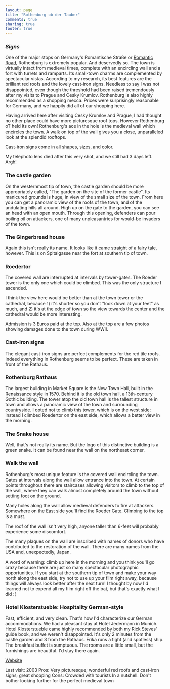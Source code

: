 ```yaml
---
layout: page
title: "Rothenburg ob der Tauber"
comments: true
sharing: true
footer: true
---
```

<h3><em>Signs</em></h3>

One of the major stops on Germany's Romantische Stra&szlig;e or <a target="_blank" href="http://en.wikipedia.org/wiki/Romantic_Road">Romantic Road</a>, Rothenburg is extremely popular. And deservedly so. The town is virtually intact from medieval times, complete with an encircling wall and a fort with turrets and ramparts. Its small-town charms are complemented by spectacular vistas. According to my research, its best features are the brilliant red roofs and the lovely cast-iron signs. Needless to say I was not disappointed, even though the threshold had been raised tremendously after my visits to Prague and Cesky Krumlov. Rothenburg is also highly recommended as a shopping mecca. Prices were surprisingly reasonable for Germany, and we happily did all of our shopping here.

Having arrived here after visiting Cesky Krumlov and Prague, I had thought no other place could have more picturesque roof tops. However Rothenburg oT held its own! Rothenburg's ace in the hole is the medieval wall which encircles the town. A walk on top of the wall gives you a close, unparalleled look at the splendid rooftops.

Cast-iron signs come in all shapes, sizes, and color.

My telephoto lens died after this very shot, and we still had 3 days left. Argh!

<h3>The castle garden</h3>

On the westernmost tip of town, the castle garden should be more appropriately called, "The garden on the site of the former castle". Its manicured grounds is huge, in view of the small size of the town. From here you can get a panoramic view of the roofs of the town, and of the undulating hills all around. High up on the gate to the garden, you can see an head with an open mouth. Through this opening, defenders can pour boiling oil on attackers, one of many unpleasantries for would-be invaders of the town.

<h3>The Gingerbread house</h3>

Again this isn't really its name. It looks like it came straight of a fairy tale, however. This is on Spitalgasse near the fort at southern tip of town.

<h3>Roedertor</h3>

The covered wall are interrupted at intervals by tower-gates. The Roeder tower is the only one which could be climbed. This was the only structure I ascended.

I think the view here would be better than at the town tower or the cathedral, because 1) it's shorter so you don't "look down at your feet" as much, and 2) it's at the edge of town so the view towards the center and the cathedral would be more interesting.

Admission is 3 Euros paid at the top. Also at the top are a few photos showing damages done to the town during WWII.

<h3>Cast-iron signs</h3>
The elegant cast-iron signs are perfect complements for the red tile roofs. Indeed everything in Rothenburg seems to be perfect. These are taken in front of the Rathaus.

<h3>Rothenburg Rathaus</h3>

The largest building in Market Square is the New Town Hall, built in the Renaissance style in 1570. Behind it is the old town hall, a 13th-century Gothic building. The tower atop the old town hall is the tallest structure in town and allows a panoramic view of the town and surrounding countryside. I opted not to climb this tower, which is on the west side; instead I climbed Roedertor on the east side, which allows a better view in the morning.

<h3>The Snake house</h3>
Well, that's not really its name. But the logo of this distinctive building is a green snake. It can be found near the wall on the northeast corner.

<h3>Walk the wall</h3>
Rothenburg's most unique feature is the covered wall encircling the town. Gates at intervals along the wall allow entrance into the town. At certain points throughout there are staircases allowing visitors to climb to the top of the wall, where they can walk almost completely around the town without setting foot on the ground. 

Many holes along the wall allow medieval defenders to fire at attackers. Somewhere on the East side you'll find the Roeder Gate. Climbing to the top is a must.

The roof of the wall isn't very high, anyone taller than 6-feet will probably experience some discomfort. 

The many plaques on the wall are inscribed with names of donors who have contributed to the restoration of the wall. There are many names from the USA and, unexpectedly, Japan.

A word of warning: climb up here in the morning and you think you'll go crazy because there are just so many spectacular photographic opportunities. If you start at the southern tip of town and make your way north along the east side, try not to use up your film right away, because things will always look better after the next turn! I thought by now I'd learned not to expend all my film right off the bat, but that's exactly what I did :(

<h3>Hotel Klosterstueble: Hospitality German-style</h3>

Fast, efficient, and very clean. That's how I'd characterize our German accommodations. We had a pleasant stay at Hotel Jedermann in Munich. Hotel Klosterstueble came highly recommended by both my Rick Steves' guide book, and we weren't disappointed. It's only 2 minutes from the castle garden and 3 from the Rathaus. Erika runs a tight (and spotless) ship. The breakfast buffet is sumptuous. The rooms are a little small, but the furnishings are beautiful. I'd stay there again.

<a target="_blank" href="http://www.klosterstueble.de">Website</a>

Last visit: 2003
Pros: Very picturesque; wonderful red roofs and cast-iron signs; great shopping
Cons: Crowded with tourists
In a nutshell: Don't bother looking further for the perfect medieval town